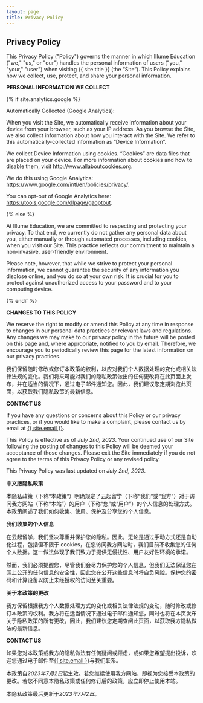 ```yaml
---
layout: page
title: Privacy Policy
---
```

<div class="col-lg-12 text-center">
	<h2 class="section-heading text-uppercase">Privacy Policy</h2>
</div>

This Privacy Policy ("Policy") governs the manner in which Illume Education ("we," "us," or "our") handles the personal information of users ("you," "your," "user") when visiting {{ site.title }} (the “Site”). This Policy explains how we collect, use, protect, and share your personal information.

**PERSONAL INFORMATION WE COLLECT**

{% if site.analytics.google %}

Automatically Collected (Google Analytics):

When you visit the Site, we automatically receive information about your device from your browser, such as your IP address. As you browse the Site, we also collect information about how you interact with the Site. We refer to this automatically-collected information as “Device Information”.

We collect Device Information using cookies. “Cookies” are data files that are placed on your device. For more information about cookies and how to disable them, visit http://www.allaboutcookies.org.

We do this using Google Analytics: <https://www.google.com/intl/en/policies/privacy/>.

You can opt-out of Google Analytics here: <https://tools.google.com/dlpage/gaoptout>.

{% else %}

At Illume Education, we are committed to respecting and protecting your privacy. To that end, we currently do not gather any personal data about you, either manually or through automated processes, including cookies, when you visit our Site. This practice reflects our commitment to maintain a non-invasive, user-friendly environment.

Please note, however, that while we strive to protect your personal information, we cannot guarantee the security of any information you disclose online, and you do so at your own risk. It is crucial for you to protect against unauthorized access to your password and to your computing device.

{% endif %}

**CHANGES TO THIS POLICY**

We reserve the right to modify or amend this Policy at any time in response to changes in our personal data practices or relevant laws and regulations. Any changes we may make to our privacy policy in the future will be posted on this page and, where appropriate, notified to you by email. Therefore, we encourage you to periodically review this page for the latest information on our privacy practices.

我们保留随时修改或修订本政策的权利，以应对我们个人数据处理的变化或相关法律法规的变化。我们将来可能对我们的隐私政策做出的任何更改将在此页面上发布，并在适当的情况下，通过电子邮件通知您。因此，我们建议您定期浏览此页面，以获取我们隐私政策的最新信息。

**CONTACT US**

If you have any questions or concerns about this Policy or our privacy practices, or if you would like to make a complaint, please contact us by email at <a href="mailto:{{ site.email }}">{{ site.email }}</a>.

This Policy is effective as of *July 2nd, 2023*. Your continued use of our Site following the posting of changes to this Policy will be deemed your acceptance of those changes. Please exit the Site immediately if you do not agree to the terms of this Privacy Policy or any revised policy.

This Privacy Policy was last updated on *July 2nd, 2023*.

**中文版隐私政策**

本隐私政策（下称“本政策”）明确规定了云起留学（下称“我们”或“我方”）对于访问我方网站（下称“本站”）的用户（下称“您”或“用户”）的个人信息的处理方式。本政策阐述了我们如何收集、使用、保护及分享您的个人信息。

**我们收集的个人信息**

在云起留学，我们坚决尊重并保护您的隐私。因此，无论是通过手动方式还是自动化过程，包括但不限于 cookies，在您访问我方网站时，我们目前不收集您的任何个人数据。这一做法体现了我们致力于提供无侵扰性、用户友好性环境的承诺。

然而，我们必须提醒您，尽管我们会尽力保护您的个人信息，但我们无法保证您在网上公开的任何信息的安全性，因此您在公开这些信息时将自负风险。保护您的密码和计算设备以防止未经授权的访问至关重要。

**关于本政策的更改**

我方保留根据我方个人数据处理方式的变化或相关法律法规的变动，随时修改或修订本政策的权利。我方将在适当情况下通过电子邮件通知您，同时也将在本页发布关于隐私政策的所有更改，因此，我们建议您定期查阅此页面，以获取我方隐私做法的最新信息。

**CONTACT US**

如果您对本政策或我方的隐私做法有任何疑问或顾虑，或如果您希望提出投诉，欢迎您通过电子邮件至<a href="mailto:{{ site.email }}">{{ site.email }}</a>与我们联系。

本政策自*2023年7月2日*起生效。若您继续使用我方网站，即视为您接受本政策的更改。若您不同意本隐私政策或任何修订后的政策，应立即停止使用本站。

本隐私政策最后更新于*2023年7月2日*。
